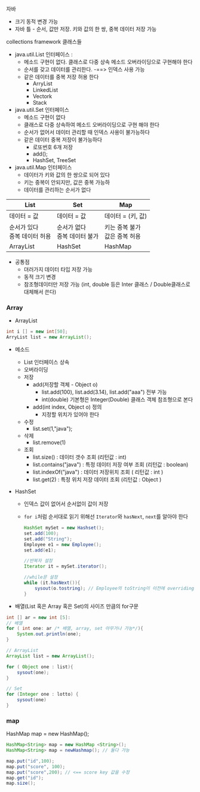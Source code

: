 자바

- 크기 동적 변경 가능
- 자바 틀 - 순서, 값만 저장. 키와 값의 한 쌍, 중복 데이터 저장 가능



collections framework 클래스들

- java.util.List 인터페이스 : 
  - 메소드 구현이 없다. 클래스로 다중 상속 메소드 오버라이딩으로 구현해야 한다
  - 순서를 갖고 데이터를 관리한다. -==> 인덱스 사용 가능
  - 같은 데이터를 중복 저장 허용 한다
    - ArryList
    - LinkedList
    - Vectork
    - Stack 
- java.util.Set 인터페이스
  - 메소드 구현이 없다
  - 클래스로 다중 상속하여 메소드 오버라이딩으로 구현 해야 한다
  - 순서가 없어서 데이터 관리할 때 인덱스 사용이 불가능하다
  - 같은 데이터 중복 저장이 불가능하다
    - 로또번호 6개 저장
    - add();
    - HashSet, TreeSet 
- java.util.Map 인터페이스
  - 데이터가 키와 값의 한 쌍으로 되어 있다
  - 키는 중복이 안되지만, 값은 중복 가능하
  - 데이터를 관리하는 순서가 없다

| List                              | Set                               | Map                                |
| --------------------------------- | --------------------------------- | ---------------------------------- |
| 데이터 = 값                       | 데이터 = 값                       | 데이터 = (키, 값)                  |
| 순서가 있다<br />중복 데이터 허용 | 순서가 없다<br />중복 데이터 불가 | 키는 중복 불가<br />값은 중복 허용 |
| ArrayList                         | HashSet                           | HashMap                            |

- 공통점
  - 뎌러가지 데이터 타입 저장 가능
  - 동적 크기 변경
  - 참조형데이터만 저장 가능 (int, double 등은 Inter 클래스 / Double클래스로 대체해서 쓴다)



### Array



- ArrayList

```java
int i [] = new int[50];
ArryList list = new ArrayList();
```



- 메소드 
  - List 인터페이스 상속
  - 오버라이딩
  - 저장
    - add(저장할 객체 - Object o) 
      - list.add(100), list.add(3.14), list.add("aaa") 전부 가능
      - int(double) 기본형은 Integer(Double) 클래스 객체 참조형으로 본다
    - add(int index, Object o) 정의
      - 지정할 위치가 있어야 한다
  - 수정
    - list.set(1,"java");
  - 삭제
    - list.remove(1)
  - 조회
    - list.size() : 데이터 갯수 조회 (리턴값 : int)
    - list.contains("java") : 특정 데이터 저장 여부 조회 (리턴값 : boolean)
    - list.indexOf("java") : 데이터 저장위치 조회 ( 리턴값 : int ) 
    - list.get(2) : 특정 위치 저장 데이터 조회 (리턴값 : Object )



- HashSet

  - 인덱스 값이 없어서 순서없이 값이 저장

  - `for i`처럼 순서대로 읽기 위해선 `Iterator`와 `hasNext`, `next`를 알아야 한다

    ```java
    HashSet mySet = new Hashset();
    set.add(100);
    set.add("String");
    Employee e1 = new Employee();
    set.add(e1);
    
    //반복자 설정
    Iterator it = mySet.iterator();
    
    //while문 설정
    while (it.hasNext()){
        sysout(o.tostring); // Employee의 toString이 이전에 overriding 되었다고 가정
    }
    ```



- 배열(List 혹은 Array 혹은 Set)의 사이즈 만큼의 for구문

```java
int [] ar = new int [5]:
// 배열
for ( int one: ar /* 배열, array, set 아무거나 가능*/){
    System.out.println(one);
}

// ArrayList
ArrayList list = new ArrayList();

for ( Object one : list){
    sysout(one);
}

// Set
for (Integer one : lotto) {
    sysout(one) 
}
```



### map



HashMap map = new HashMap();

```java
HashMap<String> map = new HashMap <String>();
HashMap<String> map = newHashmap(); // 둘다 가능

map.put("id",100);
map.put("score", 100);
map.put("score",200); // <== score key 값을 수정
map.get("id");
map.size();
```

